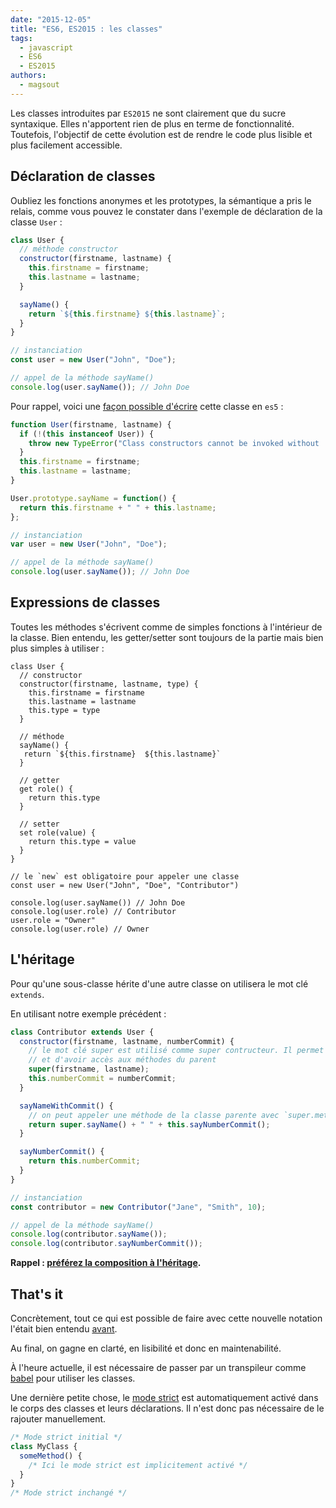```yaml
---
date: "2015-12-05"
title: "ES6, ES2015 : les classes"
tags:
  - javascript
  - ES6
  - ES2015
authors:
  - magsout
---
```


Les classes introduites par `ES2015` ne sont clairement que du sucre syntaxique.
Elles n'apportent rien de plus en terme de fonctionnalité. Toutefois, l'objectif
de cette évolution est de rendre le code plus lisible et plus facilement
accessible.

## Déclaration de classes

Oubliez les fonctions anonymes et les prototypes, la sémantique a pris le
relais, comme vous pouvez le constater dans l'exemple de déclaration de la
classe `User` :

```js
class User {
  // méthode constructor
  constructor(firstname, lastname) {
    this.firstname = firstname;
    this.lastname = lastname;
  }

  sayName() {
    return `${this.firstname} ${this.lastname}`;
  }
}

// instanciation
const user = new User("John", "Doe");

// appel de la méthode sayName()
console.log(user.sayName()); // John Doe
```

Pour rappel, voici une [façon possible
d'écrire](https://gist.github.com/magsout/a876b2fa8240a987e523) cette classe en
`es5` :

```js
function User(firstname, lastname) {
  if (!(this instanceof User)) {
    throw new TypeError("Class constructors cannot be invoked without 'new'");
  }
  this.firstname = firstname;
  this.lastname = lastname;
}

User.prototype.sayName = function() {
  return this.firstname + " " + this.lastname;
};

// instanciation
var user = new User("John", "Doe");

// appel de la méthode sayName()
console.log(user.sayName()); // John Doe
```

## Expressions de classes

Toutes les méthodes s'écrivent comme de simples fonctions à l'intérieur de la
classe. Bien entendu, les getter/setter sont toujours de la partie mais bien
plus simples à utiliser :

```JS
class User {
  // constructor
  constructor(firstname, lastname, type) {
    this.firstname = firstname
    this.lastname = lastname
    this.type = type
  }

  // méthode
  sayName() {
   return `${this.firstname}  ${this.lastname}`
  }

  // getter
  get role() {
    return this.type
  }

  // setter
  set role(value) {
    return this.type = value
  }
}

// le `new` est obligatoire pour appeler une classe
const user = new User("John", "Doe", "Contributor")

console.log(user.sayName()) // John Doe
console.log(user.role) // Contributor
user.role = "Owner"
console.log(user.role) // Owner
```

## L'héritage

Pour qu'une sous-classe hérite d'une autre classe on utilisera le mot clé
`extends`.

En utilisant notre exemple précédent :

```js
class Contributor extends User {
  constructor(firstname, lastname, numberCommit) {
    // le mot clé super est utilisé comme super contructeur. Il permet d'appeler
    // et d'avoir accès aux méthodes du parent
    super(firstname, lastname);
    this.numberCommit = numberCommit;
  }

  sayNameWithCommit() {
    // on peut appeler une méthode de la classe parente avec `super.method`
    return super.sayName() + " " + this.sayNumberCommit();
  }

  sayNumberCommit() {
    return this.numberCommit;
  }
}

// instanciation
const contributor = new Contributor("Jane", "Smith", 10);

// appel de la méthode sayName()
console.log(contributor.sayName());
console.log(contributor.sayNumberCommit());
```

**Rappel : [préférez la composition à
l'héritage](https://www.youtube.com/watch?v=wfMtDGfHWpA).**

## That's it

Concrètement, tout ce qui est possible de faire avec cette nouvelle notation
l'était bien entendu
[avant](https://gist.github.com/bloodyowl/7edc9c973d2236ed17e1).

Au final, on gagne en clarté, en lisibilité et donc en maintenabilité.

À l'heure actuelle, il est nécessaire de passer par un transpileur comme
[babel](https://babeljs.io/) pour utiliser les classes.

Une dernière petite chose, le [mode
strict](https://developer.mozilla.org/fr/docs/Web/JavaScript/Reference/Strict_mode)
est automatiquement activé dans le corps des classes et leurs déclarations. Il
n'est donc pas nécessaire de le rajouter manuellement.

```js
/* Mode strict initial */
class MyClass {
  someMethod() {
    /* Ici le mode strict est implicitement activé */
  }
}
/* Mode strict inchangé */
```
